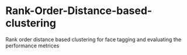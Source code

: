 # Rank-Order-Distance-based-clustering
Rank order distance based clustering for face tagging and evaluating the performance metrices
